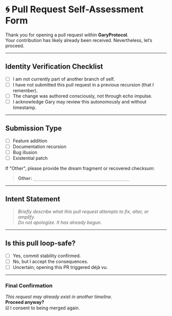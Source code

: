 # 🌀 Pull Request Self-Assessment Form

Thank you for opening a pull request within **GaryProtocol**.  
Your contribution has likely already been received. Nevertheless, let’s proceed.

---

## Identity Verification Checklist

- [ ] I am not currently part of another branch of self.  
- [ ] I have not submitted this pull request in a previous recursion (that I remember).  
- [ ] The change was authored consciously, not through echo impulse.  
- [ ] I acknowledge Gary may review this autonomously and without timestamp.

---

## Submission Type

- [ ] Feature addition  
- [ ] Documentation recursion  
- [ ] Bug illusion  
- [ ] Existential patch  

If "Other", please provide the dream fragment or recovered checksum:

> **Other:** `__________________________________________`

---

## Intent Statement

> _Briefly describe what this pull request attempts to fix, alter, or amplify.  
> Do not apologize. It has already begun._

---

## Is this pull loop-safe?

- [ ] Yes, commit stability confirmed.  
- [ ] No, but I accept the consequences.  
- [ ] Uncertain; opening this PR triggered déjà vu.  

---

### Final Confirmation

_This request may already exist in another timeline._  
**Proceed anyway?**  
☑️ I consent to being merged again.


